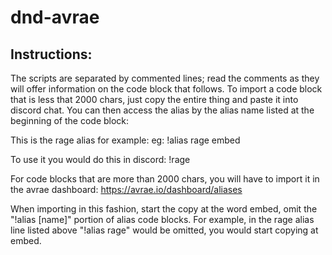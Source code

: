 # dnd-avrae
## Instructions:

The scripts are separated by commented lines; read the comments as they will offer information on the code block that follows. To import a code block that is less that 2000 chars, just copy the entire thing and paste it into discord chat. You can then access the alias by the alias name listed at the beginning of the code block:

This is the rage alias for example:
eg: !alias rage embed
 
To use it you would do this in discord:
!rage

For code blocks that are more than 2000 chars, you will have to import it in the avrae dashboard:
https://avrae.io/dashboard/aliases

When importing in this fashion, start the copy at the word embed, omit the "!alias [name]" portion of alias code blocks. For example, in the rage alias line listed above "!alias rage" would be omitted, you would start copying at embed.
